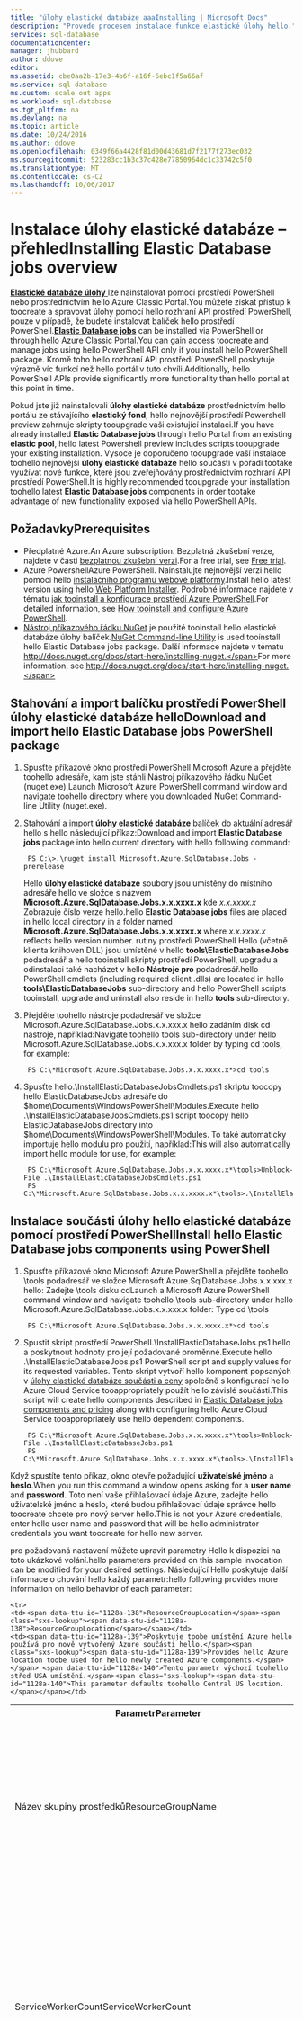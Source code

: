 ```yaml
---
title: "úlohy elastické databáze aaaInstalling | Microsoft Docs"
description: "Provede procesem instalace funkce elastické úlohy hello."
services: sql-database
documentationcenter: 
manager: jhubbard
author: ddove
editor: 
ms.assetid: cbe0aa2b-17e3-4b6f-a16f-6ebc1f5a66af
ms.service: sql-database
ms.custom: scale out apps
ms.workload: sql-database
ms.tgt_pltfrm: na
ms.devlang: na
ms.topic: article
ms.date: 10/24/2016
ms.author: ddove
ms.openlocfilehash: 0349f66a4428f81d00d43681d7f2177f273ec032
ms.sourcegitcommit: 523283cc1b3c37c428e77850964dc1c33742c5f0
ms.translationtype: MT
ms.contentlocale: cs-CZ
ms.lasthandoff: 10/06/2017
---
```

# <a name="installing-elastic-database-jobs-overview"></a><span data-ttu-id="1128a-103">Instalace úlohy elastické databáze – přehled</span><span class="sxs-lookup"><span data-stu-id="1128a-103">Installing Elastic Database jobs overview</span></span>
<span data-ttu-id="1128a-104">[**Elastické databáze úlohy** ](sql-database-elastic-jobs-overview.md) lze nainstalovat pomocí prostředí PowerShell nebo prostřednictvím hello Azure Classic Portal.You můžete získat přístup k toocreate a spravovat úlohy pomocí hello rozhraní API prostředí PowerShell, pouze v případě, že budete instalovat balíček hello prostředí PowerShell.</span><span class="sxs-lookup"><span data-stu-id="1128a-104">[**Elastic Database jobs**](sql-database-elastic-jobs-overview.md) can be installed via PowerShell or through hello Azure Classic Portal.You can gain access toocreate and manage jobs using hello PowerShell API only if you install hello PowerShell package.</span></span> <span data-ttu-id="1128a-105">Kromě toho hello rozhraní API prostředí PowerShell poskytuje výrazně víc funkcí než hello portál v tuto chvíli.</span><span class="sxs-lookup"><span data-stu-id="1128a-105">Additionally, hello PowerShell APIs provide significantly more functionality than hello portal at this point in time.</span></span>

<span data-ttu-id="1128a-106">Pokud jste již nainstalovali **úlohy elastické databáze** prostřednictvím hello portálu ze stávajícího **elastický fond**, hello nejnovější prostředí Powershell preview zahrnuje skripty tooupgrade vaši existující instalaci.</span><span class="sxs-lookup"><span data-stu-id="1128a-106">If you have already installed **Elastic Database jobs** through hello Portal from an existing **elastic pool**, hello latest Powershell preview includes scripts tooupgrade your existing installation.</span></span> <span data-ttu-id="1128a-107">Vysoce je doporučeno tooupgrade vaší instalace toohello nejnovější **úlohy elastické databáze** hello součásti v pořadí tootake využívat nové funkce, které jsou zveřejňovány prostřednictvím rozhraní API prostředí PowerShell.</span><span class="sxs-lookup"><span data-stu-id="1128a-107">It is highly recommended tooupgrade your installation toohello latest **Elastic Database jobs** components in order tootake advantage of new functionality exposed via hello PowerShell APIs.</span></span>

## <a name="prerequisites"></a><span data-ttu-id="1128a-108">Požadavky</span><span class="sxs-lookup"><span data-stu-id="1128a-108">Prerequisites</span></span>
* <span data-ttu-id="1128a-109">Předplatné Azure.</span><span class="sxs-lookup"><span data-stu-id="1128a-109">An Azure subscription.</span></span> <span data-ttu-id="1128a-110">Bezplatná zkušební verze, najdete v části [bezplatnou zkušební verzi](https://azure.microsoft.com/pricing/free-trial/).</span><span class="sxs-lookup"><span data-stu-id="1128a-110">For a free trial, see [Free trial](https://azure.microsoft.com/pricing/free-trial/).</span></span>
* <span data-ttu-id="1128a-111">Azure Powershell</span><span class="sxs-lookup"><span data-stu-id="1128a-111">Azure PowerShell.</span></span> <span data-ttu-id="1128a-112">Nainstalujte nejnovější verzi hello pomocí hello [instalačního programu webové platformy](http://go.microsoft.com/fwlink/p/?linkid=320376).</span><span class="sxs-lookup"><span data-stu-id="1128a-112">Install hello latest version using hello [Web Platform Installer](http://go.microsoft.com/fwlink/p/?linkid=320376).</span></span> <span data-ttu-id="1128a-113">Podrobné informace najdete v tématu [jak tooinstall a konfigurace prostředí Azure PowerShell](/powershell/azure/overview).</span><span class="sxs-lookup"><span data-stu-id="1128a-113">For detailed information, see [How tooinstall and configure Azure PowerShell](/powershell/azure/overview).</span></span>
* <span data-ttu-id="1128a-114">[Nástroj příkazového řádku NuGet](https://nuget.org/nuget.exe) je použité tooinstall hello elastické databáze úlohy balíček.</span><span class="sxs-lookup"><span data-stu-id="1128a-114">[NuGet Command-line Utility](https://nuget.org/nuget.exe) is used tooinstall hello Elastic Database jobs package.</span></span> <span data-ttu-id="1128a-115">Další informace najdete v tématu http://docs.nuget.org/docs/start-here/installing-nuget.</span><span class="sxs-lookup"><span data-stu-id="1128a-115">For more information, see http://docs.nuget.org/docs/start-here/installing-nuget.</span></span>

## <a name="download-and-import-hello-elastic-database-jobs-powershell-package"></a><span data-ttu-id="1128a-116">Stahování a import balíčku prostředí PowerShell úlohy elastické databáze hello</span><span class="sxs-lookup"><span data-stu-id="1128a-116">Download and import hello Elastic Database jobs PowerShell package</span></span>
1. <span data-ttu-id="1128a-117">Spusťte příkazové okno prostředí PowerShell Microsoft Azure a přejděte toohello adresáře, kam jste stáhli Nástroj příkazového řádku NuGet (nuget.exe).</span><span class="sxs-lookup"><span data-stu-id="1128a-117">Launch Microsoft Azure PowerShell command window and navigate toohello directory where you downloaded NuGet Command-line Utility (nuget.exe).</span></span>
2. <span data-ttu-id="1128a-118">Stahování a import **úlohy elastické databáze** balíček do aktuální adresář hello s hello následující příkaz:</span><span class="sxs-lookup"><span data-stu-id="1128a-118">Download and import **Elastic Database jobs** package into hello current directory with hello following command:</span></span>
   
        PS C:\>.\nuget install Microsoft.Azure.SqlDatabase.Jobs -prerelease
   
    <span data-ttu-id="1128a-119">Hello **úlohy elastické databáze** soubory jsou umístěny do místního adresáře hello ve složce s názvem **Microsoft.Azure.SqlDatabase.Jobs.x.x.xxxx.x** kde *x.x.xxxx.x* Zobrazuje číslo verze hello.</span><span class="sxs-lookup"><span data-stu-id="1128a-119">hello **Elastic Database jobs** files are placed in hello local directory in a folder named **Microsoft.Azure.SqlDatabase.Jobs.x.x.xxxx.x** where *x.x.xxxx.x* reflects hello version number.</span></span> <span data-ttu-id="1128a-120">rutiny prostředí PowerShell Hello (včetně klienta knihoven DLL) jsou umístěné v hello **tools\ElasticDatabaseJobs** podadresář a hello tooinstall skripty prostředí PowerShell, upgradu a odinstalaci také nacházet v hello  **Nástroje pro** podadresář.</span><span class="sxs-lookup"><span data-stu-id="1128a-120">hello PowerShell cmdlets (including required client .dlls) are located in hello **tools\ElasticDatabaseJobs** sub-directory and hello PowerShell scripts tooinstall, upgrade and uninstall also reside in hello **tools** sub-directory.</span></span>
3. <span data-ttu-id="1128a-121">Přejděte toohello nástroje podadresář ve složce Microsoft.Azure.SqlDatabase.Jobs.x.x.xxx.x hello zadáním disk cd nástroje, například:</span><span class="sxs-lookup"><span data-stu-id="1128a-121">Navigate toohello tools sub-directory under hello Microsoft.Azure.SqlDatabase.Jobs.x.x.xxx.x folder by typing cd tools, for example:</span></span>
   
        PS C:\*Microsoft.Azure.SqlDatabase.Jobs.x.x.xxxx.x*>cd tools

4. <span data-ttu-id="1128a-122">Spusťte hello.\InstallElasticDatabaseJobsCmdlets.ps1 skriptu toocopy hello ElasticDatabaseJobs adresáře do $home\Documents\WindowsPowerShell\Modules.</span><span class="sxs-lookup"><span data-stu-id="1128a-122">Execute hello .\InstallElasticDatabaseJobsCmdlets.ps1 script toocopy hello ElasticDatabaseJobs directory into $home\Documents\WindowsPowerShell\Modules.</span></span> <span data-ttu-id="1128a-123">To také automaticky importuje hello modulu pro použití, například:</span><span class="sxs-lookup"><span data-stu-id="1128a-123">This will also automatically import hello module for use, for example:</span></span>
   
        PS C:\*Microsoft.Azure.SqlDatabase.Jobs.x.x.xxxx.x*\tools>Unblock-File .\InstallElasticDatabaseJobsCmdlets.ps1
        PS C:\*Microsoft.Azure.SqlDatabase.Jobs.x.x.xxxx.x*\tools>.\InstallElasticDatabaseJobsCmdlets.ps1

## <a name="install-hello-elastic-database-jobs-components-using-powershell"></a><span data-ttu-id="1128a-124">Instalace součásti úlohy hello elastické databáze pomocí prostředí PowerShell</span><span class="sxs-lookup"><span data-stu-id="1128a-124">Install hello Elastic Database jobs components using PowerShell</span></span>
1. <span data-ttu-id="1128a-125">Spusťte příkazové okno Microsoft Azure PowerShell a přejděte toohello \tools podadresář ve složce Microsoft.Azure.SqlDatabase.Jobs.x.x.xxx.x hello: Zadejte \tools disku cd</span><span class="sxs-lookup"><span data-stu-id="1128a-125">Launch a Microsoft Azure PowerShell command window and navigate toohello \tools sub-directory under hello Microsoft.Azure.SqlDatabase.Jobs.x.x.xxx.x folder: Type cd \tools</span></span>
   
        PS C:\*Microsoft.Azure.SqlDatabase.Jobs.x.x.xxxx.x*>cd tools

2. <span data-ttu-id="1128a-126">Spustit skript prostředí PowerShell.\InstallElasticDatabaseJobs.ps1 hello a poskytnout hodnoty pro její požadované proměnné.</span><span class="sxs-lookup"><span data-stu-id="1128a-126">Execute hello .\InstallElasticDatabaseJobs.ps1 PowerShell script and supply values for its requested variables.</span></span> <span data-ttu-id="1128a-127">Tento skript vytvoří hello komponent popsaných v [úlohy elastické databáze součásti a ceny](sql-database-elastic-jobs-overview.md#components-and-pricing) společně s konfigurací hello Azure Cloud Service tooappropriately použít hello závislé součásti.</span><span class="sxs-lookup"><span data-stu-id="1128a-127">This script will create hello components described in [Elastic Database jobs components and pricing](sql-database-elastic-jobs-overview.md#components-and-pricing) along with configuring hello Azure Cloud Service tooappropriately use hello dependent components.</span></span>

        PS C:\*Microsoft.Azure.SqlDatabase.Jobs.x.x.xxxx.x*\tools>Unblock-File .\InstallElasticDatabaseJobs.ps1
        PS C:\*Microsoft.Azure.SqlDatabase.Jobs.x.x.xxxx.x*\tools>.\InstallElasticDatabaseJobs.ps1

<span data-ttu-id="1128a-128">Když spustíte tento příkaz, okno otevře požadující **uživatelské jméno** a **heslo**.</span><span class="sxs-lookup"><span data-stu-id="1128a-128">When you run this command a window opens asking for a **user name** and **password**.</span></span> <span data-ttu-id="1128a-129">Toto není vaše přihlašovací údaje Azure, zadejte hello uživatelské jméno a heslo, které budou přihlašovací údaje správce hello toocreate chcete pro nový server hello.</span><span class="sxs-lookup"><span data-stu-id="1128a-129">This is not your Azure credentials, enter hello user name and password that will be hello administrator credentials you want toocreate for hello new server.</span></span>

<span data-ttu-id="1128a-130">pro požadovaná nastavení můžete upravit parametry Hello k dispozici na toto ukázkové volání.</span><span class="sxs-lookup"><span data-stu-id="1128a-130">hello parameters provided on this sample invocation can be modified for your desired settings.</span></span> <span data-ttu-id="1128a-131">Následující Hello poskytuje další informace o chování hello každý parametr:</span><span class="sxs-lookup"><span data-stu-id="1128a-131">hello following provides more information on hello behavior of each parameter:</span></span>

<table style="width:100%">
  <tr>
    <th><span data-ttu-id="1128a-132">Parametr</span><span class="sxs-lookup"><span data-stu-id="1128a-132">Parameter</span></span></th>
    <th><span data-ttu-id="1128a-133">Popis</span><span class="sxs-lookup"><span data-stu-id="1128a-133">Description</span></span></th>
  </tr>

<tr>
    <td><span data-ttu-id="1128a-134">Název skupiny prostředků</span><span class="sxs-lookup"><span data-stu-id="1128a-134">ResourceGroupName</span></span></td>
    <td><span data-ttu-id="1128a-135">Poskytuje název skupiny prostředků Azure hello vytvořit toocontain hello nově vytvořený Azure součásti.</span><span class="sxs-lookup"><span data-stu-id="1128a-135">Provides hello Azure resource group name created toocontain hello newly created Azure components.</span></span> <span data-ttu-id="1128a-136">Tento parametr výchozí příliš "__ElasticDatabaseJob".</span><span class="sxs-lookup"><span data-stu-id="1128a-136">This parameter defaults too“__ElasticDatabaseJob”.</span></span> <span data-ttu-id="1128a-137">Není doporučeno toochange tuto hodnotu.</span><span class="sxs-lookup"><span data-stu-id="1128a-137">It is not recommended toochange this value.</span></span></td>
    </tr>

</tr>

    <tr>
    <td><span data-ttu-id="1128a-138">ResourceGroupLocation</span><span class="sxs-lookup"><span data-stu-id="1128a-138">ResourceGroupLocation</span></span></td>
    <td><span data-ttu-id="1128a-139">Poskytuje toobe umístění Azure hello používá pro nově vytvořený Azure součásti hello.</span><span class="sxs-lookup"><span data-stu-id="1128a-139">Provides hello Azure location toobe used for hello newly created Azure components.</span></span> <span data-ttu-id="1128a-140">Tento parametr výchozí toohello střed USA umístění.</span><span class="sxs-lookup"><span data-stu-id="1128a-140">This parameter defaults toohello Central US location.</span></span></td>
</tr>

<tr>
    <td><span data-ttu-id="1128a-141">ServiceWorkerCount</span><span class="sxs-lookup"><span data-stu-id="1128a-141">ServiceWorkerCount</span></span></td>
    <td><span data-ttu-id="1128a-142">Poskytuje hello počet tooinstall pracovníky služby.</span><span class="sxs-lookup"><span data-stu-id="1128a-142">Provides hello number of service workers tooinstall.</span></span> <span data-ttu-id="1128a-143">Tento parametr výchozí too1.</span><span class="sxs-lookup"><span data-stu-id="1128a-143">This parameter defaults too1.</span></span> <span data-ttu-id="1128a-144">Vyšší počet pracovních procesů může být použité tooscale out hello služby a tooprovide vysokou dostupnost.</span><span class="sxs-lookup"><span data-stu-id="1128a-144">A higher number of workers can be used tooscale out hello service and tooprovide high availability.</span></span> <span data-ttu-id="1128a-145">Doporučujeme toouse "2" pro nasazení, která vyžadují vysokou dostupnost služby hello.</span><span class="sxs-lookup"><span data-stu-id="1128a-145">It is recommended toouse “2” for deployments that require high availability of hello service.</span></span></td>
    </tr>

</tr>
    <tr>
    <td><span data-ttu-id="1128a-146">ServiceVmSize</span><span class="sxs-lookup"><span data-stu-id="1128a-146">ServiceVmSize</span></span></td>
    <td><span data-ttu-id="1128a-147">Poskytuje hello velikost virtuálního počítače pro použití v rámci hello cloudové služby.</span><span class="sxs-lookup"><span data-stu-id="1128a-147">Provides hello VM size for usage within hello Cloud Service.</span></span> <span data-ttu-id="1128a-148">Tento parametr výchozí tooA0.</span><span class="sxs-lookup"><span data-stu-id="1128a-148">This parameter defaults tooA0.</span></span> <span data-ttu-id="1128a-149">Hodnoty parametrů A0 nebo A1 nebo A2 nebo A3, jsou přijaty které způsobit hello pracovní toouse role pro velikost: mimořádně malý nebo malá nebo střední nebo velké.</span><span class="sxs-lookup"><span data-stu-id="1128a-149">Parameters values of A0/A1/A2/A3 are accepted which cause hello worker role toouse an ExtraSmall/Small/Medium/Large size, respectively.</span></span> <span data-ttu-id="1128a-150">Další informace o velikosti role pracovního procesu, viz Fo [úlohy elastické databáze součásti a ceny](sql-database-elastic-jobs-overview.md#components-and-pricing).</span><span class="sxs-lookup"><span data-stu-id="1128a-150">Fo more information on worker role sizes, see [Elastic Database jobs components and pricing](sql-database-elastic-jobs-overview.md#components-and-pricing).</span></span></td>
</tr>

</tr>
    <tr>
    <td><span data-ttu-id="1128a-151">SqlServerDatabaseSlo</span><span class="sxs-lookup"><span data-stu-id="1128a-151">SqlServerDatabaseSlo</span></span></td>
    <td><span data-ttu-id="1128a-152">Poskytuje hello cíle na úrovni služby pro Standard edition.</span><span class="sxs-lookup"><span data-stu-id="1128a-152">Provides hello service level objective for a Standard edition.</span></span> <span data-ttu-id="1128a-153">Tento parametr výchozí tooS0.</span><span class="sxs-lookup"><span data-stu-id="1128a-153">This parameter defaults tooS0.</span></span> <span data-ttu-id="1128a-154">Hodnoty parametru S0/S1 nebo S2/S3 přijímají, které způsobují hello Azure SQL Database toouse hello příslušných SLO.</span><span class="sxs-lookup"><span data-stu-id="1128a-154">Parameter values of S0/S1/S2/S3 are accepted which cause hello Azure SQL Database toouse hello respective SLO.</span></span> <span data-ttu-id="1128a-155">Další informace o slo databáze SQL najdete v tématu [úlohy elastické databáze součásti a ceny](sql-database-elastic-jobs-overview.md#components-and-pricing).</span><span class="sxs-lookup"><span data-stu-id="1128a-155">For more information on SQL Database SLOs, see [Elastic Database jobs components and pricing](sql-database-elastic-jobs-overview.md#components-and-pricing).</span></span></td>
</tr>

</tr>
    <tr>
    <td><span data-ttu-id="1128a-156">SqlServerAdministratorUserName</span><span class="sxs-lookup"><span data-stu-id="1128a-156">SqlServerAdministratorUserName</span></span></td>
    <td><span data-ttu-id="1128a-157">Poskytuje hello uživatelské jméno správce pro hello nově vytvořený serveru Azure SQL Database.</span><span class="sxs-lookup"><span data-stu-id="1128a-157">Provides hello admin user name for hello newly created Azure SQL Database server.</span></span> <span data-ttu-id="1128a-158">Není-li zadána, otevře se okno přihlašovací údaje prostředí PowerShell tooprompt hello přihlašovacích údajů.</span><span class="sxs-lookup"><span data-stu-id="1128a-158">When not specified, a PowerShell credentials window will open tooprompt for hello credentials.</span></span></td>
</tr>

</tr>
    <tr>
    <td><span data-ttu-id="1128a-159">SqlServerAdministratorPassword</span><span class="sxs-lookup"><span data-stu-id="1128a-159">SqlServerAdministratorPassword</span></span></td>
    <td><span data-ttu-id="1128a-160">Poskytuje hello heslo správce pro hello nově vytvořený serveru Azure SQL Database.</span><span class="sxs-lookup"><span data-stu-id="1128a-160">Provides hello admin password for hello newly created Azure SQL Database server.</span></span> <span data-ttu-id="1128a-161">Když není zadaná, otevře se okno přihlašovací údaje prostředí PowerShell tooprompt hello přihlašovacích údajů.</span><span class="sxs-lookup"><span data-stu-id="1128a-161">When not provided, a PowerShell credentials window will open tooprompt for hello credentials.</span></span></td>
</tr>
</table>

<span data-ttu-id="1128a-162">Pro systémy, které cílí má velký počet úloh spuštěných současně pro velký počet databází, se doporučuje toospecify parametry, jako: - ServiceWorkerCount 2 - ServiceVmSize A2 - SqlServerDatabaseSlo S2.</span><span class="sxs-lookup"><span data-stu-id="1128a-162">For systems that target having large numbers of jobs running in parallel against a large number of databases, it is recommended toospecify parameters such as: -ServiceWorkerCount 2 -ServiceVmSize A2 -SqlServerDatabaseSlo S2.</span></span>

    PS C:\*Microsoft.Azure.SqlDatabase.Jobs.dll.x.x.xxx.x*\tools>Unblock-File .\InstallElasticDatabaseJobs.ps1
    PS C:\*Microsoft.Azure.SqlDatabase.Jobs.dll.x.x.xxx.x*\tools>.\InstallElasticDatabaseJobs.ps1 -ServiceWorkerCount 2 -ServiceVmSize A2 -SqlServerDatabaseSlo S2

## <a name="update-an-existing-elastic-database-jobs-components-installation-using-powershell"></a><span data-ttu-id="1128a-163">Aktualizace stávající elastické databáze úlohy součásti instalace pomocí prostředí PowerShell</span><span class="sxs-lookup"><span data-stu-id="1128a-163">Update an existing Elastic Database jobs components installation using PowerShell</span></span>
<span data-ttu-id="1128a-164">**Elastické databáze úlohy** můžete aktualizovat v rámci existující instalace pro škálování a vysokou dostupností.</span><span class="sxs-lookup"><span data-stu-id="1128a-164">**Elastic Database jobs** can be updated within an existing installation for scale and high-availability.</span></span> <span data-ttu-id="1128a-165">Tento proces umožňuje pro budoucí upgrady kódu služby bez nutnosti toodrop a znovu vytvořte hello řízení databáze.</span><span class="sxs-lookup"><span data-stu-id="1128a-165">This process allows for future upgrades of service code without having toodrop and recreate hello control database.</span></span> <span data-ttu-id="1128a-166">Tento proces lze také v rámci hello stejné verze toomodify hello služby počet virtuálních počítačů velikost nebo hello serveru worker.</span><span class="sxs-lookup"><span data-stu-id="1128a-166">This process can also be used within hello same version toomodify hello service VM size or hello server worker count.</span></span>

<span data-ttu-id="1128a-167">velikost virtuálního počítače tooupdate hello instalace, spusťte hello následující skript s parametry aktualizovat toohello hodnoty podle svého výběru.</span><span class="sxs-lookup"><span data-stu-id="1128a-167">tooupdate hello VM size of an installation, run hello following script with parameters updated toohello values of your choice.</span></span>

    PS C:\*Microsoft.Azure.SqlDatabase.Jobs.dll.x.x.xxx.x*\tools>Unblock-File .\UpdateElasticDatabaseJobs.ps1
    PS C:\*Microsoft.Azure.SqlDatabase.Jobs.dll.x.x.xxx.x*\tools>.\UpdateElasticDatabaseJobs.ps1 -ServiceVmSize A1 -ServiceWorkerCount 2

<table style="width:100%">
  <tr>
  <th><span data-ttu-id="1128a-168">Parametr</span><span class="sxs-lookup"><span data-stu-id="1128a-168">Parameter</span></span></th>
  <th><span data-ttu-id="1128a-169">Popis</span><span class="sxs-lookup"><span data-stu-id="1128a-169">Description</span></span></th>
</tr>

  <tr>
    <td><span data-ttu-id="1128a-170">Název skupiny prostředků</span><span class="sxs-lookup"><span data-stu-id="1128a-170">ResourceGroupName</span></span></td>
    <td><span data-ttu-id="1128a-171">Určuje název skupiny prostředků Azure hello používá při hello elastické databáze úlohy součásti byly původně nainstaloval.</span><span class="sxs-lookup"><span data-stu-id="1128a-171">Identifies hello Azure resource group name used when hello Elastic Database job components were initially installed.</span></span> <span data-ttu-id="1128a-172">Tento parametr výchozí příliš "__ElasticDatabaseJob".</span><span class="sxs-lookup"><span data-stu-id="1128a-172">This parameter defaults too“__ElasticDatabaseJob”.</span></span> <span data-ttu-id="1128a-173">Vzhledem k tomu, že není doporučeno toochange tuto hodnotu toospecify by neměl mít tento parametr.</span><span class="sxs-lookup"><span data-stu-id="1128a-173">Since it is not recommended toochange this value, you shouldn't have toospecify this parameter.</span></span></td>
    </tr>
</tr>

</tr>

  <tr>
    <td><span data-ttu-id="1128a-174">ServiceWorkerCount</span><span class="sxs-lookup"><span data-stu-id="1128a-174">ServiceWorkerCount</span></span></td>
    <td><span data-ttu-id="1128a-175">Poskytuje hello počet tooinstall pracovníky služby.</span><span class="sxs-lookup"><span data-stu-id="1128a-175">Provides hello number of service workers tooinstall.</span></span>  <span data-ttu-id="1128a-176">Tento parametr výchozí too1.</span><span class="sxs-lookup"><span data-stu-id="1128a-176">This parameter defaults too1.</span></span>  <span data-ttu-id="1128a-177">Vyšší počet pracovních procesů může být použité tooscale out hello služby a tooprovide vysokou dostupnost.</span><span class="sxs-lookup"><span data-stu-id="1128a-177">A higher number of workers can be used tooscale out hello service and tooprovide high availability.</span></span>  <span data-ttu-id="1128a-178">Doporučujeme toouse "2" pro nasazení, která vyžadují vysokou dostupnost služby hello.</span><span class="sxs-lookup"><span data-stu-id="1128a-178">It is recommended toouse “2” for deployments that require high availability of hello service.</span></span></td>
</tr>

</tr>

    <tr>
    <td><span data-ttu-id="1128a-179">ServiceVmSize</span><span class="sxs-lookup"><span data-stu-id="1128a-179">ServiceVmSize</span></span></td>
    <td><span data-ttu-id="1128a-180">Poskytuje hello velikost virtuálního počítače pro použití v rámci hello cloudové služby.</span><span class="sxs-lookup"><span data-stu-id="1128a-180">Provides hello VM size for usage within hello Cloud Service.</span></span> <span data-ttu-id="1128a-181">Tento parametr výchozí tooA0.</span><span class="sxs-lookup"><span data-stu-id="1128a-181">This parameter defaults tooA0.</span></span> <span data-ttu-id="1128a-182">Hodnoty parametrů A0 nebo A1 nebo A2 nebo A3, jsou přijaty které způsobit hello pracovní toouse role pro velikost: mimořádně malý nebo malá nebo střední nebo velké.</span><span class="sxs-lookup"><span data-stu-id="1128a-182">Parameters values of A0/A1/A2/A3 are accepted which cause hello worker role toouse an ExtraSmall/Small/Medium/Large size, respectively.</span></span> <span data-ttu-id="1128a-183">Další informace o velikosti role pracovního procesu, viz Fo [úlohy elastické databáze součásti a ceny](sql-database-elastic-jobs-overview.md#components-and-pricing).</span><span class="sxs-lookup"><span data-stu-id="1128a-183">Fo more information on worker role sizes, see [Elastic Database jobs components and pricing](sql-database-elastic-jobs-overview.md#components-and-pricing).</span></span></td>
</tr>

</table>

## <a name="install-hello-elastic-database-jobs-components-using-hello-portal"></a><span data-ttu-id="1128a-184">Nainstalujte komponenty úlohy elastické databáze hello pomocí hello portálu</span><span class="sxs-lookup"><span data-stu-id="1128a-184">Install hello Elastic Database jobs components using hello Portal</span></span>
<span data-ttu-id="1128a-185">Jakmile máte [vytvoření fondu elastické databáze](sql-database-elastic-pool-manage-portal.md), můžete nainstalovat **úlohy elastické databáze** součásti tooenable provádění úloh správy na každou databázi v hello elastického fondu.</span><span class="sxs-lookup"><span data-stu-id="1128a-185">Once you have [created an elastic pool](sql-database-elastic-pool-manage-portal.md), you can install **Elastic Database jobs** components tooenable execution of administrative tasks against each database in hello elastic pool.</span></span> <span data-ttu-id="1128a-186">Na rozdíl od při použití hello **úlohy elastické databáze** rozhraní API prostředí PowerShell, rozhraní portálu hello je momentálně omezené tooonly provádění na existující fond.</span><span class="sxs-lookup"><span data-stu-id="1128a-186">Unlike when using hello **Elastic Database jobs** PowerShell APIs, hello portal interface is currently restricted tooonly executing against an existing pool.</span></span>

<span data-ttu-id="1128a-187">**Odhadovaný čas toocomplete:** 10 minut.</span><span class="sxs-lookup"><span data-stu-id="1128a-187">**Estimated time toocomplete:** 10 minutes.</span></span>

1. <span data-ttu-id="1128a-188">V zobrazení řídicího panelu hello hello elastického fondu prostřednictvím hello [portálu Azure](https://portal.azure.com/#) , klikněte na tlačítko **vytvořit úlohu**.</span><span class="sxs-lookup"><span data-stu-id="1128a-188">From hello dashboard view of hello elastic pool via hello [Azure Portal](https://portal.azure.com/#) , click **Create job**.</span></span>
2. <span data-ttu-id="1128a-189">Pokud vytváříte úlohu pro hello poprvé, musíte nainstalovat **úlohy elastické databáze** kliknutím **podmínky**.</span><span class="sxs-lookup"><span data-stu-id="1128a-189">If you are creating a job for hello first time, you must install **Elastic Database jobs** by clicking **PREVIEW TERMS**.</span></span>
3. <span data-ttu-id="1128a-190">Přijměte podmínky hello kliknutím hello zaškrtávací políčko.</span><span class="sxs-lookup"><span data-stu-id="1128a-190">Accept hello terms by clicking hello checkbox.</span></span>
4. <span data-ttu-id="1128a-191">V zobrazení hello "instalace služby", klikněte na tlačítko **úlohy pověření**.</span><span class="sxs-lookup"><span data-stu-id="1128a-191">In hello "Install services" view, click **JOB CREDENTIALS**.</span></span>
   
    ![Instalace služby hello][1]
5. <span data-ttu-id="1128a-193">Zadejte uživatelské jméno a heslo pro správce databáze Jako součást instalace hello vytvoří se nový server Azure SQL Database.</span><span class="sxs-lookup"><span data-stu-id="1128a-193">Type a user name and password for a database admin. As part of hello installation, a new Azure SQL Database server is created.</span></span> <span data-ttu-id="1128a-194">Novou databázi, označuje jako hello řízení databáze, v rámci tohoto nového serveru se vytvoří a používá toocontain hello metadata pro úlohy elastické databáze.</span><span class="sxs-lookup"><span data-stu-id="1128a-194">Within this new server, a new database, known as hello control database, is created and used toocontain hello meta data for Elastic Database jobs.</span></span> <span data-ttu-id="1128a-195">Hello uživatelské jméno a heslo vytvořená zde se používají pro účel hello protokolování v databázi toohello ovládacího prvku.</span><span class="sxs-lookup"><span data-stu-id="1128a-195">hello user name and password created here are used for hello purpose of logging in toohello control database.</span></span> <span data-ttu-id="1128a-196">Samostatné přihlašovací údaje se používá pro spuštění skriptu s databázemi hello v rámci fondu hello.</span><span class="sxs-lookup"><span data-stu-id="1128a-196">A separate credential is used for script execution against hello databases within hello pool.</span></span>
   
    ![Vytvořte uživatelské jméno a heslo][2]
6. <span data-ttu-id="1128a-198">Klikněte na tlačítko OK hello.</span><span class="sxs-lookup"><span data-stu-id="1128a-198">Click hello OK button.</span></span> <span data-ttu-id="1128a-199">Hello součásti jsou vytvořeny pro vás za pár minut v nové [skupiny prostředků](../azure-resource-manager/resource-group-overview.md).</span><span class="sxs-lookup"><span data-stu-id="1128a-199">hello components are created for you in a few minutes in a new [Resource group](../azure-resource-manager/resource-group-overview.md).</span></span> <span data-ttu-id="1128a-200">Hello novou skupinu prostředků je připnutá toohello spustit Tabule, jak je uvedeno níže.</span><span class="sxs-lookup"><span data-stu-id="1128a-200">hello new resource group is pinned toohello start board, as shown below.</span></span> <span data-ttu-id="1128a-201">Úlohy po vytvoření, elastické databáze (Cloudová služba, databáze SQL, Service Bus a úložiště) jsou vytvořeny ve skupině hello.</span><span class="sxs-lookup"><span data-stu-id="1128a-201">Once created, elastic database jobs (Cloud Service, SQL Database, Service Bus, and Storage) are all created in hello group.</span></span>
   
    ![Skupina prostředků v Tabule start][3]
7. <span data-ttu-id="1128a-203">Pokud pokus toocreate nebo spravovat úlohy, při instalaci úlohy elastické databáze, pokud poskytuje **pověření** zobrazí se následující zpráva hello.</span><span class="sxs-lookup"><span data-stu-id="1128a-203">If you attempt toocreate or manage a job while elastic database jobs is installing, when providing **Credentials** you will see hello following message.</span></span>
   
    ![Stále probíhá nasazení][4]

<span data-ttu-id="1128a-205">Pokud odinstalaci je potřeba, odstraňte skupinu prostředků hello.</span><span class="sxs-lookup"><span data-stu-id="1128a-205">If uninstallation is required, delete hello resource group.</span></span> <span data-ttu-id="1128a-206">V tématu [jak toouninstall hello elastické databáze úlohy součásti](sql-database-elastic-jobs-uninstall.md).</span><span class="sxs-lookup"><span data-stu-id="1128a-206">See [How toouninstall hello Elastic Database job components](sql-database-elastic-jobs-uninstall.md).</span></span>

## <a name="next-steps"></a><span data-ttu-id="1128a-207">Další kroky</span><span class="sxs-lookup"><span data-stu-id="1128a-207">Next steps</span></span>
<span data-ttu-id="1128a-208">Zkontrolujte přihlašovací údaje s hello příslušná práva pro spuštění skriptu se vytvoří na každou databázi ve skupině hello, další informace najdete v tématu [zabezpečení databáze SQL](sql-database-manage-logins.md).</span><span class="sxs-lookup"><span data-stu-id="1128a-208">Ensure a credential with hello appropriate rights for script execution is created on each database in hello group, for more information see [Securing your SQL Database](sql-database-manage-logins.md).</span></span>
<span data-ttu-id="1128a-209">V tématu [vytváření a Správa úloh elastické databáze](sql-database-elastic-jobs-create-and-manage.md) tooget spuštěna.</span><span class="sxs-lookup"><span data-stu-id="1128a-209">See [Creating and managing an Elastic Database jobs](sql-database-elastic-jobs-create-and-manage.md) tooget started.</span></span>

<!--Image references-->
[1]: ./media/sql-database-elastic-jobs-service-installation/screen-1.png
[2]: ./media/sql-database-elastic-jobs-service-installation/credentials.png
[3]: ./media/sql-database-elastic-jobs-service-installation/start-board.png
[4]: ./media/sql-database-elastic-jobs-service-installation/not-done.png
